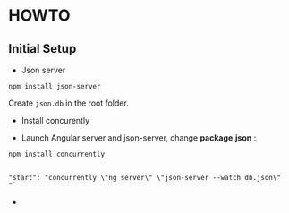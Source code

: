 # HOWTO

## Initial Setup

*   Json server

<!---->

    npm install json-server

Create `json.db` in the root folder.

* Install concurently



*   Launch Angular server and json-server, change **package.json** :

<!---->

    npm install concurrently


    "start": "concurrently \"ng server\" \"json-server --watch db.json\" "`

*
